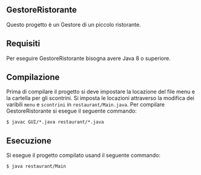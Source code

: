 ## GestoreRistorante
Questo progetto è un Gestore di un piccolo ristorante.

## Requisiti
Per eseguire GestoreRistorante bisogna avere Java 8 o superiore.

## Compilazione
Prima di compilare il progetto si deve impostare la locazione del file menu e la cartella per gli scontrini.
Si imposta le locazioni attraverso la modifica dei varibili ```menu``` e ```scontrini``` in ```restaurant/Main.java```.
Per compilare GestoreRistorante si esegue il seguente commando: 
```
$ javac GUI/*.java restaurant/*.java
```
## Esecuzione
Si esegue il progetto compilato usand il seguente commando:
```
$ java restaurant/Main
```
